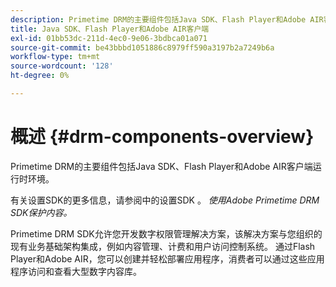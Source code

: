 ```yaml
---
description: Primetime DRM的主要组件包括Java SDK、Flash Player和Adobe AIR客户端运行时环境。
title: Java SDK、Flash Player和Adobe AIR客户端
exl-id: 01bb53dc-211d-4ec0-9e06-3bdbca01a071
source-git-commit: be43bbbd1051886c8979ff590a3197b2a7249b6a
workflow-type: tm+mt
source-wordcount: '128'
ht-degree: 0%

---
```


# 概述 {#drm-components-overview}

Primetime DRM的主要组件包括Java SDK、Flash Player和Adobe AIR客户端运行时环境。

有关设置SDK的更多信息，请参阅中的设置SDK 。 *使用Adobe Primetime DRM SDK保护内容。*

Primetime DRM SDK允许您开发数字权限管理解决方案，该解决方案与您组织的现有业务基础架构集成，例如内容管理、计费和用户访问控制系统。 通过Flash Player和Adobe AIR，您可以创建并轻松部署应用程序，消费者可以通过这些应用程序访问和查看大型数字内容库。
